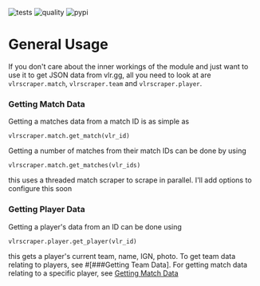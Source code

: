 ![tests](https://github.com/A21-Software/VLRScraper/actions/workflows/test.yml/badge.svg)
![quality](https://github.com/A21-Software/VLRScraper/actions/workflows/quality.yml/badge.svg)
![pypi](https://img.shields.io/pypi/v/vlrscraper)

# General Usage

If you don't care about the inner workings of the module and just want to use it to get JSON data from vlr.gg, all you
need to look at are `vlrscraper.match`, `vlrscraper.team` and `vlrscraper.player`.

### Getting Match Data

Getting a matches data from a match ID is as simple as
```
vlrscraper.match.get_match(vlr_id)
```

Getting a number of matches from their match IDs can be done by using
```
vlrscraper.match.get_matches(vlr_ids)
```

this uses a threaded match scraper to scrape in parallel. I'll add options to configure this soon

### Getting Player Data

Getting a player's data from an ID can be done using
```
vlrscraper.player.get_player(vlr_id)
```
this gets a player's current team, name, IGN, photo. To get team data relating to players, see #[###Getting Team Data].
For getting match data relating to a specific player, see [Getting Match Data](#getting-match-data)
